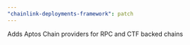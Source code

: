 ```yaml
---
"chainlink-deployments-framework": patch
---
```


Adds Aptos Chain providers for RPC and CTF backed chains
